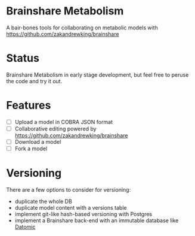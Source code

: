 # Brainshare Metabolism

A bair-bones tools for collaborating on metabolic models with https://github.com/zakandrewking/brainshare

# Status

Brainshare Metabolism in early stage development, but feel free to peruse the code and try it out.

# Features

- [ ] Upload a model in COBRA JSON format
- [ ] Collaborative editing powered by https://github.com/zakandrewking/brainshare
- [ ] Download a model
- [ ] Fork a model

# Versioning

There are a few options to consider for versioning:

- duplicate the whole DB
- duplicate model content with a versions table
- implement git-like hash-based versioning with Postgres
- implement a Brainshare back-end with an immutable database like [Datomic](https://www.datomic.com/)
